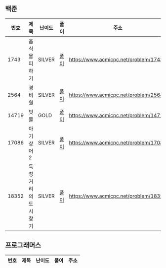 ## 백준
|번호|제목|난이도|풀이|주소|
|---|---|---|---|---|
|1743|음식물 피하기|SILVER|[풀이](https://github.com/yhh1056/studyAlgorithm/blob/main/src/main/java/baekjoon/b1743/Main.java)|https://www.acmicpc.net/problem/1743|
|2564|경비원|SILVER|[풀이](https://github.com/yhh1056/studyAlgorithm/blob/main/src/main/java/baekjoon/b2564/Main.java)|https://www.acmicpc.net/problem/2564|
|14719|빗물|GOLD|[풀이](https://github.com/yhh1056/studyAlgorithm/blob/main/src/main/java/baekjoon/b14719/Main.java)|https://www.acmicpc.net/problem/14719|
|17086|아기 상어2|SILVER|[풀이](https://github.com/yhh1056/studyAlgorithm/blob/main/src/main/java/baekjoon/b17086/Main.java)|https://www.acmicpc.net/problem/17086|
|18352|특정 거리의 도시 찾기|SILVER|[풀이](https://github.com/yhh1056/studyAlgorithm/blob/main/src/main/java/baekjoon/b18352/Main.java)|https://www.acmicpc.net/problem/18352|
## 프로그래머스
|번호|제목|난이도|풀이|주소|
|---|---|---|---|---|

